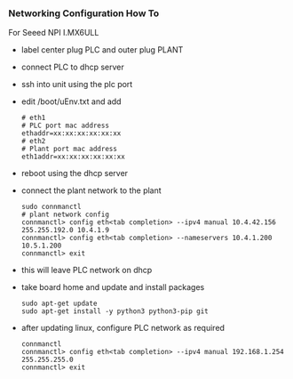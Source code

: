 ### Networking Configuration How To
For Seeed NPI I.MX6ULL

- label center plug PLC and outer plug PLANT
- connect PLC to dhcp server
- ssh into unit using the plc port
- edit /boot/uEnv.txt and add 
    ```
    # eth1
    # PLC port mac address
    ethaddr=xx:xx:xx:xx:xx:xx
    # eth2
    # Plant port mac address
    eth1addr=xx:xx:xx:xx:xx:xx
    ```
- reboot using the dhcp server
- connect the plant network to the plant
    ```
    sudo connmanctl
    # plant network config
    connmanctl> config eth<tab completion> --ipv4 manual 10.4.42.156 255.255.192.0 10.4.1.9
    connmanctl> config eth<tab completion> --nameservers 10.4.1.200 10.5.1.200
    connmanctl> exit
    ```
 - this will leave PLC network on dhcp
 - take board home and update and install packages
    ```
    sudo apt-get update
    sudo apt-get install -y python3 python3-pip git
    ```

 - after updating linux, configure PLC network as required
    ```
    connmanctl
    connmanctl> config eth<tab completion> --ipv4 manual 192.168.1.254 255.255.255.0
    connmanctl> exit
    ```
 
 